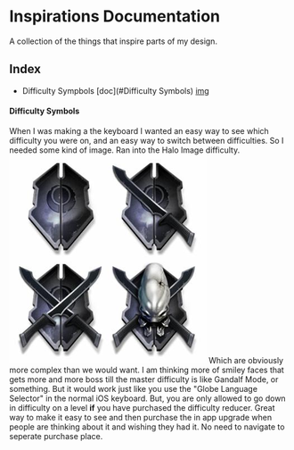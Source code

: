 # Inspirations Documentation

A collection of the things that inspire parts of my design.


## Index

* Difficulty Sympbols [doc](#Difficulty Symbols) [img](/assets/inspirations/difficulty-images.jpg)




#### Difficulty Symbols

When I was making a the keyboard I wanted an easy way to see which difficulty you were on, and an easy way to switch between difficulties. So I needed some kind of image. Ran into the Halo Image difficulty. 
![Halo Image difficulty ](/assets/inspirations/difficulty-images.jpg) 
Which are obviously more complex than we would want. I am thinking more of smiley faces that gets more and more boss till the master difficulty is like Gandalf Mode, or something. But it would work just like you use the "Globe Language Selector" in the normal iOS keyboard. But, you are only allowed to go down in difficulty on a level **if** you have purchased the difficulty reducer. Great way to make it easy to see and then purchase the in app upgrade when people are thinking about it and wishing they had it. No need to navigate to seperate purchase place.
